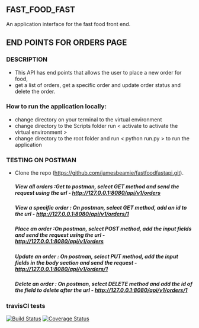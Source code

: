 ## FAST_FOOD_FAST
An application interface for the fast food front end.

## END POINTS FOR ORDERS PAGE

 ### DESCRIPTION
 - This API has end points that allows the user to place a new order for food,
 - get a list of orders, get a specific order and update order status and delete the order.

### How to run the application locally: 
- change directory on your terminal to the virtual environment
- change directory to the Scripts folder run < activate to activate the virtual environment >
- change directory to the root folder and run < python run.py > to run the application
 

### TESTING ON POSTMAN

- Clone the repo (https://github.com/jamesbeamie/fastfoodfastapi.git).
    ##### View all orders :Get to postman, select GET method and send the request using the url - http://127.0.0.1:8080/api/v1/orders
   ##### View a specific order : On postman, select GET method, add an id to the url - http://127.0.0.1:8080/api/v1/orders/1
    ##### Place an order :On postman, select POST method, add the input fields and send the request using the url - http://127.0.0.1:8080/api/v1/orders
    ##### Update an order : On postman, select PUT method, add the input fields in the body section and send the request - http://127.0.0.1:8080/api/v1/orders/1
   ##### Delete an order : On postman, select DELETE method and add the id of the field to delete after the url - http://127.0.0.1:8080/api/v1/orders/1
   
### travisCI tests
[![Build Status](https://travis-ci.org/jamesbeamie/fastfoods_api.svg?branch=master)](https://travis-ci.org/jamesbeamie/fastfoods_api)
[![Coverage Status](https://coveralls.io/repos/github/jamesbeamie/fastfoods_api/badge.svg?branch=develop)](https://coveralls.io/github/jamesbeamie/fastfoods_api?branch=develop)
